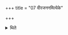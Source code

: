 +++
title = "07 वीरजननमित्येके"

+++

<details><summary>थिते</summary>

वीरजननमित्येके ७
</details>
